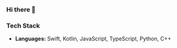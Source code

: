 ### Hi there 👋


### Tech Stack  

- **Languages:** Swift, Kotlin, JavaScript, TypeScript, Python, C++








